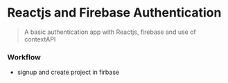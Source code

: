 # Reactjs and Firebase Authentication

> A basic authentication app with Reactjs, firebase and use of contextAPI

### Workflow

- signup and create project in firbase
